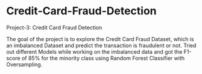 # Credit-Card-Fraud-Detection
Project-3: Credit Card Fraud Detection

The goal of the project is to explore the Credit Card Fraud Dataset, which is an imbalanced Dataset and predict the transaction is fraudulent or not. Tried out different Models while working on the imbalanced data and got the F1-score of 85% for the minority class using Random Forest Classifier with Oversampling.
